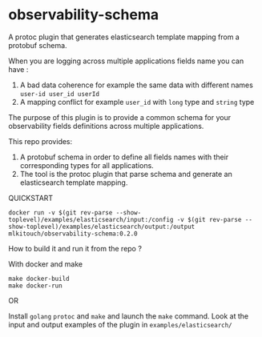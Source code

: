 # observability-schema
A protoc plugin that generates elasticsearch template mapping from a protobuf schema.

When you are logging across multiple applications fields name you can have :
1. A bad data coherence for example the same data with different names `user-id user_id userId`
2. A mapping conflict for example `user_id` with `long` type and `string` type

The purpose of this plugin is to provide a common schema for your observability fields definitions across multiple applications.

This repo provides:

1. A protobuf schema in order to define all fields names with their corresponding types for all applications.
2. The tool is the protoc plugin that parse schema and generate an elasticsearch template mapping.

QUICKSTART

```docker run -v $(git rev-parse --show-toplevel)/examples/elasticsearch/input:/config -v $(git rev-parse --show-toplevel)/examples/elasticsearch/output:/output mlkitouch/observability-schema:0.2.0```


How to build it and run it from the repo ?

With docker and make
```
make docker-build
make docker-run
```

OR 

Install `golang` `protoc` and `make` and launch the `make` command.
Look at the input and output examples of the plugin  in `examples/elasticsearch/`
